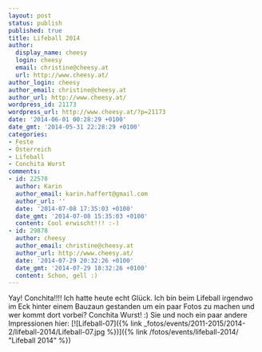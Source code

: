 ```yaml
---
layout: post
status: publish
published: true
title: Lifeball 2014
author:
  display_name: cheesy
  login: cheesy
  email: christine@cheesy.at
  url: http://www.cheesy.at/
author_login: cheesy
author_email: christine@cheesy.at
author_url: http://www.cheesy.at/
wordpress_id: 21173
wordpress_url: http://www.cheesy.at/?p=21173
date: '2014-06-01 00:28:29 +0100'
date_gmt: '2014-05-31 22:28:29 +0100'
categories:
- Feste
- Österreich
- Lifeball
- Conchita Wurst
comments:
- id: 22578
  author: Karin
  author_email: karin.haffert@gmail.com
  author_url: ''
  date: '2014-07-08 17:35:03 +0100'
  date_gmt: '2014-07-08 15:35:03 +0100'
  content: Cool erwischt!!! :-)
- id: 29878
  author: cheesy
  author_email: christine@cheesy.at
  author_url: http://www.cheesy.at/
  date: '2014-07-29 20:32:26 +0100'
  date_gmt: '2014-07-29 18:32:26 +0100'
  content: Schon, gell :)
---
```

Yay! Conchita!!!!
Ich hatte heute echt Glück. Ich bin beim Lifeball irgendwo im Eck hinter einem Bauzaun gestanden um ein paar Fotos zu machen und wer kommt dort vorbei? Conchita Wurst! :)
Sie und noch ein paar andere Impressionen hier:
[![Lifeball-07]({% link _fotos/events/2011-2015/2014-2/lifeball-2014/Lifeball-07.jpg %})]({% link /fotos/events/lifeball-2014/ "Lifeball 2014" %})
